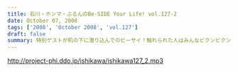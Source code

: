 ```yaml
---
title: 石川・ホンマ・ぶるんのBe-SIDE Your Life! vol.127-2
date: October 07, 2008
tags: ['2008', 'October 2008', 'vol.127']
draft: false
summary: 特別ゲストが机の下に潜り込んでのビーサイ！触れられた人はみんなビクンビクン！しております。ビクンビクンしながら聴いて下さい！ちょっとお聴き苦しいかもしれませんがご勘弁を〜〜〜。NAMAE
---
```


http://project-phi.ddo.jp/ishikawa/ishikawa127_2.mp3
